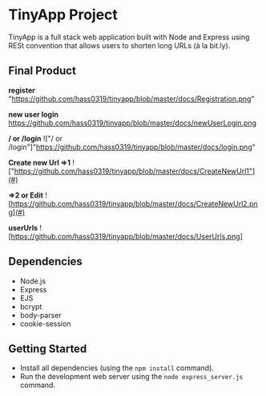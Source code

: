 # TinyApp Project

TinyApp is a full stack web application built with Node and Express using RESt convention that allows users to shorten long URLs (à la bit.ly).

## Final Product

  **register**
"https://github.com/hass0319/tinyapp/blob/master/docs/Registration.png"
  
  **new user login**
https://github.com/hass0319/tinyapp/blob/master/docs/newUserLogin.png

  **/ or /login**
!["/ or /login"]"https://github.com/hass0319/tinyapp/blob/master/docs/login.png"

  **Create new Url =>1**
!["https://github.com/hass0319/tinyapp/blob/master/docs/CreateNewUrl1"](#)

  **=>2 or Edit**
![https://github.com/hass0319/tinyapp/blob/master/docs/CreateNewUrl2.png](#)

  **userUrls**
![https://github.com/hass0319/tinyapp/blob/master/docs/UserUrls.png]

## Dependencies

- Node.js
- Express
- EJS
- bcrypt
- body-parser
- cookie-session

## Getting Started

- Install all dependencies (using the `npm install` command).
- Run the development web server using the `node express_server.js` command.